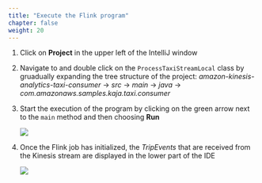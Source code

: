 ```yaml
---
title: "Execute the Flink program"
chapter: false
weight: 20
---
```


1. Click on **Project** in the upper left of the IntelliJ window

1. Navigate to and double click on the `ProcessTaxiStreamLocal` class by gruadually expanding the tree structure of the project: *amazon-kinesis-analytics-taxi-consumer* -> *src* -> *main* -> *java* -> *com.amazonaws.samples.kaja.taxi.consumer*

1. Start the execution of the program by clicking on the green arrow next to the `main` method and then choosing **Run**

	![](/images/intellij-4-execute-flink.png)

1. Once the Flink job has initialized, the *TripEvents* that are received from the Kinesis stream are displayed in the lower part of the IDE

	![](/images/intellij-5-execute-flink-output.png)
